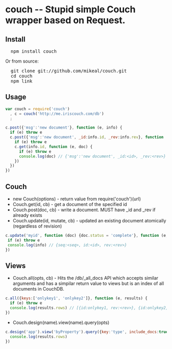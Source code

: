 # couch -- Stupid simple Couch wrapper based on Request.

## Install

<pre>
  npm install couch
</pre>

Or from source:

<pre>
  git clone git://github.com/mikeal/couch.git 
  cd couch
  npm link
</pre>

## Usage

```javascript
var couch = require('couch')
  , c = couch('http://me.iriscouch.com/db')
  ;

c.post({'msg':'new document'}, function (e, info) {
  if (e) throw e
  c.post({'msg':'new document', _id:info.id, _rev:info.rev}, function (e, info) {
    if (e) throw e
    c.get(info.id, function (e, doc) {
      if (e) throw e
      console.log(doc) // {'msg':'new document', _id:<id>, _rev:<rev>}
    })
  })
})
```

## Couch

* new Couch(options) - return value from require('couch')(url)
* Couch.get(id, cb) - get a document of the specified id
* Couch.post(doc, cb) - write a document. MUST have _id and _rev if already exists
* Couch.update(id, mutate, cb) - updated an existing document atomically (regardless of revision)

```javascript
c.update('myid', function (doc) {doc.status = 'complete'}, function (e, info) {
 if (e) throw e
 console.log(info) // {seq:<seq>, id:<id>, rev:<rev>} 
}) 
```
## Views

* Couch.all(opts, cb) - Hits the /db/\_all_docs API which accepts similar arguments and has a simpilar return value to views but is an index of all documents in CouchDB.

```javascript
c.all({keys:['onlykey1', 'onlykey2']}, function (e, results) {
  if (e) throw e
  console.log(results.rows) // [{id:onlykey1, rev:<rev>}, {id:onlykey2, rev:<rev>}]
})
```

* Couch.design(name).view(name).query(opts)

```javascript
c.design('app').view('byProperty').query({key:'type', include_docs:true}, function (e, results) {
  console.log(results.rows)
})
```